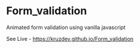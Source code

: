 # Form_validation
Animated form validation using vanilla javascript

See Live - https://kruzdev.github.io/Form_validation
